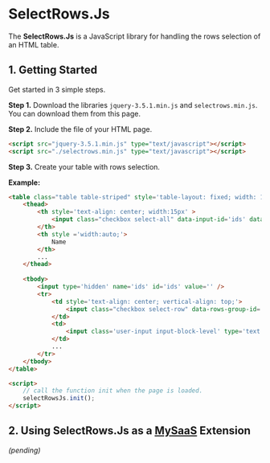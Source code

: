 # SelectRows.Js

The **SelectRows.Js** is a JavaScript library for handling the rows selection of an HTML table.

## 1. Getting Started

Get started in 3 simple steps.

**Step 1.** Download the libraries `jquery-3.5.1.min.js` and `selectrows.min.js`. You can download them from this page.

**Step 2.** Include the file of your HTML page.

```html
<script src="jquery-3.5.1.min.js" type="text/javascript"></script>
<script src="./selectrows.min.js" type="text/javascript"></script>
```

**Step 3.** Create your table with rows selection.

**Example:**

```html
<table class="table table-striped" style='table-layout: fixed; width: 100%;'>
    <thead>
        <th style='text-align: center; width:15px' >
            <input class="checkbox select-all" data-input-id='ids' data-rows-group-id='users' type="checkbox">
        </th>
        <th style ='width:auto;'>
            Name
        </th>
        ...
    </thead>
        
    <tbody>
        <input type='hidden' name='ids' id='ids' value='' />
        <tr>
            <td style='text-align: center; vertical-align: top;'>
                <input class="checkbox select-row" data-rows-group-id='users' type="checkbox" id="123" data-id="123" />
            </td>
            <td>
                <input class='user-input input-block-level' type='text' id='name' value='Leandro Daniel Sardi' />
            </td>
            ...
        </tr>
    </tbody>
</table>

<script>
    // call the function init when the page is loaded.
    selectRowsJs.init();
</script>
```

## 2. Using SelectRows.Js as a [MySaaS](https://github.com/leandrosardi/mysaas) Extension

_(pending)_